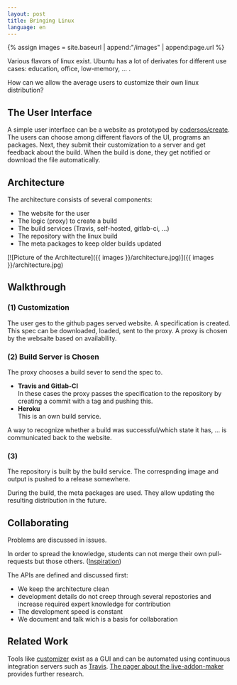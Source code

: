 ```yaml
---
layout: post
title: Bringing Linux 
language: en
---
```


{% assign images = site.baseurl | append:"/images" | append:page.url %}

Various flavors of linux exist.
Ubuntu has a lot of derivates for different use cases:
education, office, low-memory, ... .

How can we allow the average users to customize their own linux distribution?

The User Interface
------------------

A simple user interface can be a website as prototyped by [codersos/create][create].
The users can choose among different flavors of the UI, programs an packages.
Next, they submit their customization to a server and get feedback about the build.
When the build is done, they get notified or download the file automatically.

Architecture
------------

The architecture consists of several components:

- The website for the user
- The logic (proxy) to create a build
- The build services (Travis, self-hosted, gitlab-ci, ...)
- The repository with the linux build
- The meta packages to keep older builds updated

[![Picture of the Architecture]({{ images }}/architecture.jpg)]({{ images }}/architecture.jpg)

Walkthrough
-----------

### (1) Customization

The user ges to the github pages served website.
A specification is created.
This spec can be downloaded, loaded, sent to the proxy.
A proxy is chosen by the websaite based on availability.

### (2) Build Server is Chosen

The proxy chooses a build sever to send the spec to.

- **Travis and Gitlab-CI**  
  In these cases the proxy passes the specification to the repository
  by creating a commit with a tag and pushing this.
- **Heroku**  
  This is an own build service.

A way to recognize whether a build was successful/which state it has, ... is
communicated back to the website.

### (3)

The repository is built by the build service.
The correspnding image and output is pushed to a release somewhere.

During the build, the meta packages are used.
They allow updating the resulting distribution in the future.

Collaborating
-------------

Problems are discussed in issues.

In order to spread the knowledge, students can not merge their own
pull-requests but those others. ([Inspiration](https://rfc.zeromq.org/spec:42/C4))

The APIs are defined and discussed first:
- We keep the architecture clean
- development details do not creep through several repostories and increase required expert knowledge for contribution
- The development speed is constant
- We document and talk wich is a basis for collaboration






Related Work
------------

Tools like [customizer][customizer] exist as a GUI and can be automated using
continuous integration servers such as [Travis][travis].
[The pager about the live-addon-maker][live-addon-maker-paper] provides further research.










[customizer]: https://github.com/kamilion/customizer
[travis]: http://travis-ci.org
[live-addon-maker-paper]: https://github.com/CodersOS/live-addon-maker-paper/#readme
[create]: https://codersos.github.io/create/